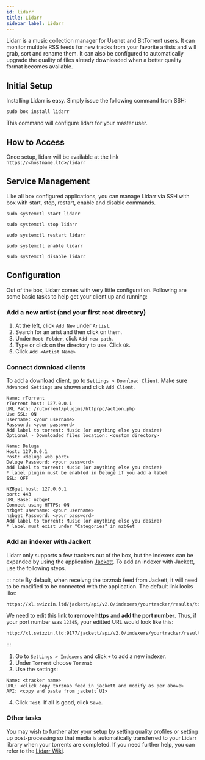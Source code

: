 ```yaml
---
id: lidarr
title: Lidarr
sidebar_label: Lidarr
---
```


Lidarr is a music collection manager for Usenet and BitTorrent users. It can monitor multiple RSS feeds for new tracks from your favorite artists and will grab, sort and rename them. It can also be configured to automatically upgrade the quality of files already downloaded when a better quality format becomes available.

## Initial Setup

Installing Lidarr is easy. Simply issue the following command from SSH:

```plaintext main
sudo box install lidarr
```

This command will configure lidarr for your master user.

## How to Access

Once setup, lidarr will be available at the link `https://<hostname.ltd>/lidarr`


## Service Management

Like all box configured applications, you can manage Lidarr via SSH with box with start, stop, restart, enable and disable commands.

<!--DOCUSAURUS_CODE_TABS-->
<!--Start-->
```plaintext
sudo systemctl start lidarr
```
<!--Stop-->
```plaintext
sudo systemctl stop lidarr
```
<!--Restart-->
```plaintext
sudo systemctl restart lidarr
```
<!--Enable-->
```plaintext
sudo systemctl enable lidarr
```
<!--Disable-->
```plaintext
sudo systemctl disable lidarr
```
<!--END_DOCUSAURUS_CODE_TABS-->

## Configuration

Out of the box, Lidarr comes with very little configuration. Following are some basic tasks to help get your client up and running:

### Add a new artist (and your first root directory)

1. At the left, click `Add New` under `Artist`.
2. Search for an arist and then click on them.
3. Under `Root Folder`, click `Add new path`.
4. Type or click on the directory to use. Click `Ok`.
5. Click `Add <Artist Name>`

### Connect download clients
To add a download client, go to `Settings > Download Client`. Make sure `Advanced Settings` are shown and click `Add Client`.

<!--DOCUSAURUS_CODE_TABS-->
<!--rTorrent-->
```plaintext
Name: rTorrent
rTorrent host: 127.0.0.1
URL Path: /rutorrent/plugins/httprpc/action.php
Use SSL: ON
Username: <your username>
Password: <your password>
Add label to torrent: Music (or anything else you desire)
Optional - Downloaded files location: <custom directory>
```

<!--Deluge (via Web)-->
```plaintext
Name: Deluge
Host: 127.0.0.1
Post: <deluge web port>
Deluge Password: <your password>
Add label to torrent: Music (or anything else you desire)
* label plugin must be enabled in Deluge if you add a label
SSL: OFF
```

<!--nzbGet-->
```plaintext
NZBget host: 127.0.0.1
port: 443
URL Base: nzbget
Connect using HTTPS: ON
nzbget username: <your username>
nzbget Password: <your password>
Add label to torrent: Music (or anything else you desire)
* label must exist under "Categories" in nzbGet
```
<!--END_DOCUSAURUS_CODE_TABS-->

### Add an indexer with Jackett
Lidarr only supports a few trackers out of the box, but the indexers can be expanded by using the application [Jackett](jackett.md). To add an indexer with Jackett, use the following steps.

::: note
By default, when receivng the torznab feed from Jackett, it will need to be modified to be connected with the application. The default link looks like:

```plaintext
https://xl.swizzin.ltd/jackett/api/v2.0/indexers/yourtracker/results/torznab/
```

We need to edit this link to **remove https** and **add the port number**. Thus, if your port number was `12345`, your editted URL would look like this:

```plaintext
http://xl.swizzin.ltd:9177/jackett/api/v2.0/indexers/yourtracker/results/torznab/
```
:::

1. Go to `Settings > Indexers` and click `+` to add a new indexer.
2. Under `Torrent` choose `Torznab`
3. Use the settings:
```plaintext main
Name: <tracker name>
URL: <click copy torznab feed in jackett and modify as per above>
API: <copy and paste from jackett UI>
```
4. Click `Test`. If all is good, click `Save`.

### Other tasks

You may wish to further alter your setup by setting quality profiles or setting up post-processing so that media is automatically transferred to your Lidarr library when your torrents are completed. If you need further help, you can refer to the [Lidarr Wiki](https://github.com/lidarr/Lidarr/wiki).